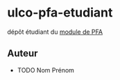 # ulco-pfa-etudiant

dépôt étudiant du [module de PFA](https://juliendehos.gitlab.io/posts/pfa/index.html)

## Auteur

- TODO Nom Prénom 

